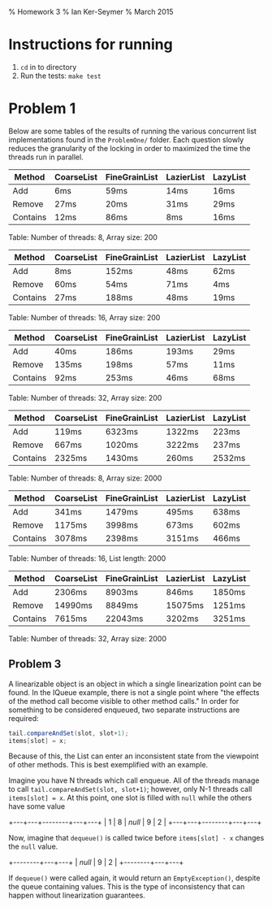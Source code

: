 % Homework 3
% Ian Ker-Seymer
% March 2015

# Instructions for running

1. `cd` in to directory
2. Run the tests: `make test`

# Problem 1

Below are some tables of the results of running the various concurrent list
implementations found in the `ProblemOne/` folder. Each question slowly reduces
the granularity of the locking in order to maximized the time the threads run
in parallel.

Method   | CoarseList | FineGrainList | LazierList | LazyList |
---------|------------|---------------|------------|----------|
Add      | 6ms        | 59ms          | 14ms       | 16ms     |
Remove   | 27ms       | 20ms          | 31ms       | 29ms     |
Contains | 12ms       | 86ms          | 8ms        | 16ms     |

Table: Number of threads: 8, Array size: 200

Method   | CoarseList | FineGrainList | LazierList | LazyList |
---------|------------|---------------|------------|----------|
Add      | 8ms        | 152ms         | 48ms       | 62ms     |
Remove   | 60ms       | 54ms          | 71ms       | 4ms      |
Contains | 27ms       | 188ms         | 48ms       | 19ms     |

Table: Number of threads: 16, Array size: 200

Method   | CoarseList | FineGrainList | LazierList | LazyList |
---------|------------|---------------|------------|----------|
Add      | 40ms       | 186ms         | 193ms      | 29ms     |
Remove   | 135ms      | 198ms         | 57ms       | 11ms     |
Contains | 92ms       | 253ms         | 46ms       | 68ms     |

Table: Number of threads: 32, Array size: 200

Method   | CoarseList | FineGrainList | LazierList | LazyList |
---------|------------|---------------|------------|----------|
Add      | 119ms      | 6323ms        | 1322ms     | 223ms    |
Remove   | 667ms      | 1020ms        | 3222ms     | 237ms    |
Contains | 2325ms     | 1430ms        | 260ms      | 2532ms   |

Table: Number of threads: 8, Array size: 2000

Method   | CoarseList | FineGrainList | LazierList | LazyList |
---------|------------|---------------|------------|----------|
Add      | 341ms      | 1479ms        | 495ms      | 638ms    |
Remove   | 1175ms     | 3998ms        | 673ms      | 602ms    |
Contains | 3078ms     | 2398ms        | 3151ms     | 466ms    |

Table: Number of threads: 16, List length: 2000

Method   | CoarseList | FineGrainList | LazierList | LazyList |
---------|------------|---------------|------------|----------|
Add      | 2306ms     | 8903ms        | 846ms      | 1850ms   |
Remove   | 14990ms    | 8849ms        | 15075ms    | 1251ms   |
Contains | 7615ms     | 22043ms       | 3202ms     | 3251ms   |

Table: Number of threads: 32, Array size: 2000

## Problem 3

A linearizable object is an object in which a single linearization point can
be found. In the IQueue example, there is not a single point where "the
effects of the method call become visible to other method calls." In order
for something to be considered enqueued, two separate instructions are
required:

```java
tail.compareAndSet(slot, slot+1);
items[slot] = x;
```

Because of this, the List can enter an inconsistent state from the viewpoint
of other methods. This is best exemplified with an example.

Imagine you have N threads which call enqueue. All of the threads manage to
call `tail.compareAndSet(slot, slot+1)`; however, only N-1 threads call
`items[slot] = x`. At this point, one slot is filled with `null` while the
others have some value

+---+---+--------+---+---+
| 1 | 8 | _null_ | 9 | 2 |
+---+---+--------+---+---+

Now, imagine that `dequeue()` is called twice before `items[slot] - x`
changes the `null` value.

+--------+---+---+
| _null_ | 9 | 2 |
+--------+---+---+

If `dequeue()` were called again, it would return an `EmptyException()`,
despite the queue containing values. This is the type of inconsistency that
can happen without linearization guarantees.
